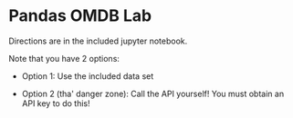 # Pandas OMDB Lab

Directions are in the included jupyter notebook.

Note that you have 2 options:
- Option 1:
  Use the included data set

- Option 2 (tha' danger zone):
  Call the API yourself!
  You must obtain an API key to do this!
